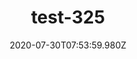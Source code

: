 ---
title: test-325
date: 2020-07-30T07:53:59.980Z
banner_subcontent: asdfsf
category: Case studies
focus: Assessment of organisational approach
role: Health or wellbeing lead
organisation_size: Micro (<10 employees)
industry: Charity, not-for-profit
content: Lorem ipsum dolor sit amet, consectetur adipiscing elit, sed do eiusmod tempor incididunt ut labore et dolore magna aliqua. Ut enim ad minim veniam, quis nostrud exercitation ullamco laboris nisi ut aliquip ex ea commodo consequat. Duis aute irure dolor in reprehenderit in voluptate velit esse cillum dolore eu fugiat nulla pariatur. Excepteur sint occaecat cupidatat non proident, sunt in culpa qui officia deserunt mollit anim id est laborum.
---